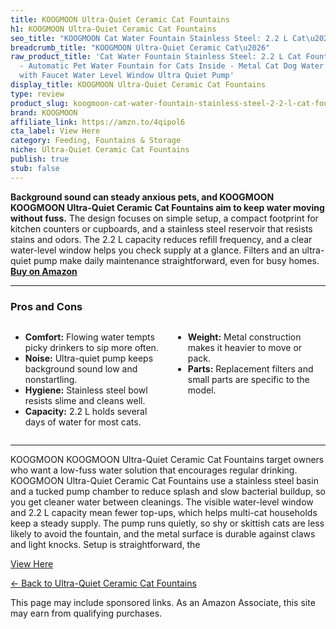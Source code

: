 ```yaml
---
title: KOOGMOON Ultra-Quiet Ceramic Cat Fountains
h1: KOOGMOON Ultra-Quiet Ceramic Cat Fountains
seo_title: "KOOGMOON Cat Water Fountain Stainless Steel: 2.2 L Cat\u2026"
breadcrumb_title: "KOOGMOON Ultra-Quiet Ceramic Cat\u2026"
raw_product_title: 'Cat Water Fountain Stainless Steel: 2.2 L Cat Fountain for Drinking
  - Automatic Pet Water Fountain for Cats Inside - Metal Cat Dog Water Dispenser Bowl
  with Faucet Water Level Window Ultra Quiet Pump'
display_title: KOOGMOON Ultra-Quiet Ceramic Cat Fountains
type: review
product_slug: koogmoon-cat-water-fountain-stainless-steel-2-2-l-cat-fountain-for-drin-34b2a85b
brand: KOOGMOON
affiliate_link: https://amzn.to/4qipol6
cta_label: View Here
category: Feeding, Fountains & Storage
niche: Ultra-Quiet Ceramic Cat Fountains
publish: true
stub: false
---
```


<div id="intro" class="full-width">
  <p><strong>Background sound can steady anxious pets, and KOOGMOON KOOGMOON Ultra-Quiet Ceramic Cat Fountains aim to keep water moving without fuss.</strong> The design focuses on simple setup, a compact footprint for kitchen counters or cupboards, and a stainless steel reservoir that resists stains and odors. The 2.2 L capacity reduces refill frequency, and a clear water-level window helps you check supply at a glance. Filters and an ultra-quiet pump make daily maintenance straightforward, even for busy homes. <a href="https://amzn.to/4qipol6" rel="nofollow sponsored noopener" target="_blank"><strong>Buy on Amazon</strong></a></p>
</div>

<hr />
<h3 id="pros-cons">Pros and Cons</h3>
<div class="pc-grid" style="display:grid;grid-template-columns:1fr 1fr;gap:16px;">
  <ul>
    <li><strong>Comfort:</strong> Flowing water tempts picky drinkers to sip more often.</li>
    <li><strong>Noise:</strong> Ultra-quiet pump keeps background sound low and nonstartling.</li>
    <li><strong>Hygiene:</strong> Stainless steel bowl resists slime and cleans well.</li>
    <li><strong>Capacity:</strong> 2.2 L holds several days of water for most cats.</li>
  </ul>
  <ul>
    <li><strong>Weight:</strong> Metal construction makes it heavier to move or pack.</li>
    <li><strong>Parts:</strong> Replacement filters and small parts are specific to the model.</li>
  </ul>
</div>
<hr />

<div class="full-width">
  <p>KOOGMOON KOOGMOON Ultra-Quiet Ceramic Cat Fountains target owners who want a low-fuss water solution that encourages regular drinking. KOOGMOON Ultra-Quiet Ceramic Cat Fountains use a stainless steel basin and a tucked pump chamber to reduce splash and slow bacterial buildup, so you get cleaner water between cleanings. The visible water-level window and 2.2 L capacity mean fewer top-ups, which helps multi-cat households keep a steady supply. The pump runs quietly, so shy or skittish cats are less likely to avoid the fountain, and the metal surface is durable against claws and light knocks. Setup is straightforward, the
<p><a class="btn" href="https://amzn.to/4qipol6" target="_blank" rel="nofollow sponsored noopener">View Here</a></p>
<p><a href="/roundups/feeding-fountains-storage/ultra-quiet-ceramic-cat-fountains/">← Back to Ultra-Quiet Ceramic Cat Fountains</a></p>
<aside class="disclosure">This page may include sponsored links. As an Amazon Associate, this site may earn from qualifying purchases.</aside>
